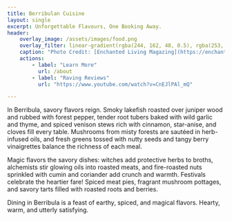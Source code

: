 ```yaml
---
title: Berribulan Cuisine
layout: single
excerpt: Unforgettable Flavours, One Booking Away.
header: 
    overlay_image: /assets/images/food.png    
    overlay_filter: linear-gradient(rgba(244, 162, 48, 0.5), rgba(253, 242, 224, 0.5))
    caption: "Photo Credit: [Enchanted Living Magazing](https://enchantedlivingmagazine.com/old-world-food-magic/)"
    actions:
        - label: "Learn More"
          url: /about
        - label: "Raving Reviews"
          url: "https://www.youtube.com/watch?v=CnEJlPAl_mQ"

---
```


In Berribula, savory flavors reign. Smoky lakefish roasted over juniper wood and rubbed with forest pepper, tender root tubers baked with wild garlic and thyme, and spiced venison stews rich with cinnamon, star-anise, and cloves fill every table. Mushrooms from misty forests are sautéed in herb-infused oils, and fresh greens tossed with nutty seeds and tangy berry vinaigrettes balance the richness of each meal.

Magic flavors the savory dishes: witches add protective herbs to broths, alchemists stir glowing oils into roasted meats, and fire-roasted nuts sprinkled with cumin and coriander add crunch and warmth. Festivals celebrate the heartier fare! Spiced meat pies, fragrant mushroom pottages, and savory tarts filled with roasted roots and berries.

Dining in Berribula is a feast of earthy, spiced, and magical flavors. Hearty, warm, and utterly satisfying.